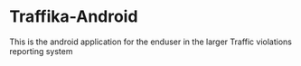 # Traffika-Android
This is the android application for the enduser in the larger Traffic violations reporting system
